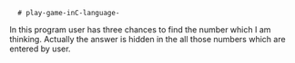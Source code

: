       # play-game-inC-language-
 
 In this program user has three  chances 
 to find the number which I am thinking.
 Actually the answer is hidden in the 
 all those numbers which are entered by 
 user.
